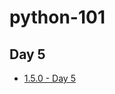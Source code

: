 # python-101

## Day 5

- [1.5.0 - Day 5](https://www.dropbox.com/home/Family%20Room/Shuhan_Data/LavnerEducation/2022/Python101/Day5?preview=LS-LavnerEdu_Python3_07152021_1000_1.mp4)
